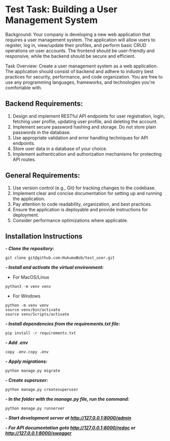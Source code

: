 # Test Task: Building a User Management System

Background:
Your company is developing a new web application that requires a user management system. The application will allow users to register, log in, view/update their profiles, and perform basic CRUD operations on user accounts. The frontend should be user-friendly and responsive, while the backend should be secure and efficient.

Task Overview:
Create a user management system as a web application. The application should consist of backend and adhere to industry best practices for security, performance, and code organization. You are free to use any programming languages, frameworks, and technologies you're comfortable with.

## Backend Requirements:

1. Design and implement RESTful API endpoints for user registration, login, fetching user profile, updating user profile, and deleting the account.
2. Implement secure password hashing and storage. Do not store plain passwords in the database.
3. Use appropriate validation and error handling techniques for API endpoints.
4. Store user data in a database of your choice.
5. Implement authentication and authorization mechanisms for protecting API routes.


## General Requirements:

1. Use version control (e.g., Git) for tracking changes to the codebase.
2. Implement clear and concise documentation for setting up and running the application.
3. Pay attention to code readability, organization, and best practices.
4. Ensure the application is deployable and provide instructions for deployment.
5. Consider performance optimizations where applicable.

## Installation Instructions
***- Clone the repository:***
```
git clone git@github.com:HukumaBob/test_user.git
```

***- Install and activate the virtual environment:***
- For MacOS/Linux
```
python3 -m venv venv
```
- For Windows
```
python -m venv venv
source venv/bin/activate
source venv/Scripts/activate
```

***- Install dependencies from the requirements.txt file:***
```
pip install -r requirements.txt
```
***- Add .env***
```
copy .env.copy .env
```

***- Apply migrations:***
```
python manage.py migrate
```
***- Create superuser:***
```
python manage.py createsuperuser
```

***- In the folder with the manage.py file, run the command:***
```
python manage.py runserver
```
***- Start development server at http://127.0.0.1:8000/admin***

***- For API documentation goto http://127.0.0.1:8000/redoc or http://127.0.0.1:8000/swagger***


 